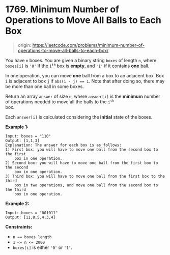 # 1769. Minimum Number of Operations to Move All Balls to Each Box

> origin: <https://leetcode.com/problems/minimum-number-of-operations-to-move-all-balls-to-each-box/>

You have `n` boxes. You are given a binary string `boxes` of length `n`, where
`boxes[i]` is `'0'` if the <code>i<sup>th</sup></code> box is **empty**, and
`'1'` if it contains **one** ball.

In one operation, you can move **one** ball from a box to an adjacent box. Box
`i` is adjacent to box `j` if `abs(i - j) == 1`. Note that after doing so,
there may be more than one ball in some boxes.

Return an array `answer` of size `n`, where `answer[i]` is the **minimum**
number of operations needed to move all the balls to the <code>i<sup>th</sup>
</code> box.

Each `answer[i]` is calculated considering the **initial** state of the boxes.

**Example 1:**

```text
Input: boxes = "110"
Output: [1,1,3]
Explanation: The answer for each box is as follows:
1) First box: you will have to move one ball from the second box to the first
    box in one operation.
2) Second box: you will have to move one ball from the first box to the second
    box in one operation.
3) Third box: you will have to move one ball from the first box to the third
    box in two operations, and move one ball from the second box to the third
    box in one operation.
```

**Example 2:**

```text
Input: boxes = "001011"
Output: [11,8,5,4,3,4]
```

**Constraints:**

- `n == boxes.length`
- `1 <= n <= 2000`
- `boxes[i]` is either `'0'` or `'1'`.
